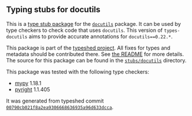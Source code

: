 ## Typing stubs for docutils

This is a [type stub package](https://typing.python.org/en/latest/tutorials/external_libraries.html)
for the [`docutils`](https://sourceforge.net/p/docutils/code) package. It can be used by type checkers
to check code that uses `docutils`. This version of
`types-docutils` aims to provide accurate annotations for
`docutils==0.22.*`.

This package is part of the [typeshed project](https://github.com/python/typeshed).
All fixes for types and metadata should be contributed there.
See [the README](https://github.com/python/typeshed/blob/main/README.md)
for more details. The source for this package can be found in the
[`stubs/docutils`](https://github.com/python/typeshed/tree/main/stubs/docutils)
directory.

This package was tested with the following type checkers:
* [mypy](https://github.com/python/mypy/) 1.18.1
* [pyright](https://github.com/microsoft/pyright) 1.1.405

It was generated from typeshed commit
[`00790cb021f8a2ea9306668636935a96d633dcca`](https://github.com/python/typeshed/commit/00790cb021f8a2ea9306668636935a96d633dcca).